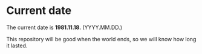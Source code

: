 # Current date

The current date is **1981.11.18.** (YYYY.MM.DD.)

This repository will be good when the world ends, so we will know how long it lasted.